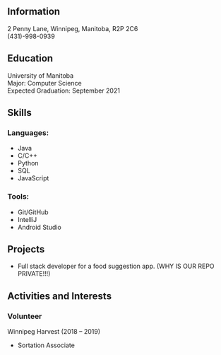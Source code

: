 ## Information
2 Penny Lane, Winnipeg, Manitoba, R2P 2C6  
(431)-998-0939

## Education
University of Manitoba  
Major: Computer Science  
Expected Graduation: September 2021

## Skills
### Languages:
- Java
- C/C++
- Python
- SQL
- JavaScript  

### Tools:
- Git/GitHub
- IntelliJ
- Android Studio

## Projects
- Full stack developer for a food suggestion app. (WHY IS OUR REPO PRIVATE!!!)


## Activities and Interests

### Volunteer
Winnipeg Harvest (2018 – 2019)
- Sortation Associate

